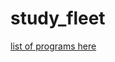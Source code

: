 # study_fleet
<a href="https://docs.google.com/spreadsheets/d/12EyNhxtB9ZSGsizjSoAgCYUtgAbjfBSe1LaDyIOFkNY/pubhtml">list of programs here</a>

